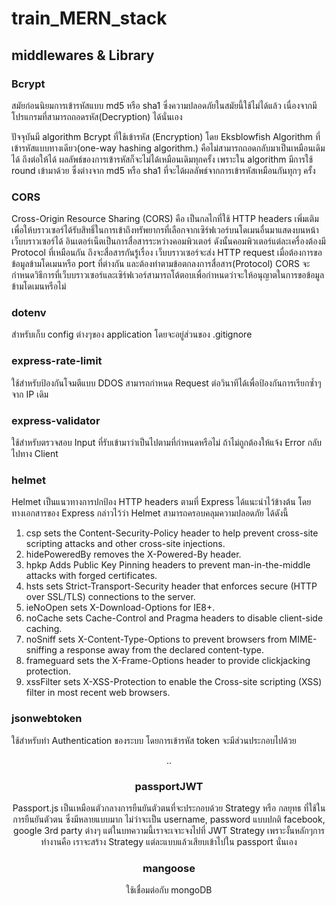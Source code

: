 # train_MERN_stack

## middlewares & Library

### Bcrypt
สมัยก่อนนิยมการเข้ารหัสแบบ md5 หรือ sha1 ซึ่งความปลอดภัยในสมัยนี้ใช้ไม่ได้แล้ว เนื่องจากมีโปรแกรมที่สามารถถอดรหัส(Decryption) ได้นั่นเอง

ปัจจุบันมี algorithm Bcrypt  ที่ใช้เข้ารหัส (Encryption) โดย Eksblowfish Algorithm ที่เข้ารหัสแบบทางเดียว(one-way hashing algorithm.) คือไม่สามารถถอดกลับมาเป็นเหมือนเดิมได้ ถึงต่อให้ได้ ผลลัพธ์ของการเข้ารหัสก็จะไม่ได้เหมือนเดิมทุกครั้ง เพราะใน algorithm มีการใช้ round เข้ามาด้วย ซึ่งต่างจาก md5 หรือ sha1 ที่จะได้ผลลัพธ์จากการเข้ารหัสเหมือนกันทุกๆ ครั้ง  

### CORS
Cross-Origin Resource Sharing (CORS)
คือ เป็นกลไกที่ใช้ HTTP headers เพิ่มเติมเพื่อให้บราวเซอร์ได้รับสิทธิ์ในการเข้าถึงทรัพยากรที่เลือกจากเซิร์ฟเวอร์บนโดเมนอื่นมาแสดงบนหน้าเว็บบราวเซอร์ได้ อินเตอร์เน็ตเป็นการสื่อสารระหว่างคอมพิวเตอร์ ดังนั้นคอมพิวเตอร์แต่ละเครื่องต้องมี Protocol ที่เหมือนกัน ถึงจะสื่อสารกันรู้เรื่อง เว็บบราวเซอร์จะส่ง HTTP request เมื่อต้องการขอข้อมูลข้ามโดเมนหรือ port ที่ต่างกัน และต้องทำตามข้อตกลงการสื่อสาร(Protocol)
CORS จะกำหนดวิธีการที่เว็บบราวเซอร์และเซิร์ฟเวอร์สามารถโต้ตอบเพื่อกำหนดว่าจะให้อนุญาตในการขอข้อมูลข้ามโดเมนหรือไม่  

### dotenv
สำหรับเก็บ config ต่างๆของ application โดยจะอยู่ส่วนของ .gitignore

### express-rate-limit
ใช้สำหรับป้องกันโจมตีแบบ DDOS สามารถกำหนด Request ต่อวินาทีได้เพื่อป้องกันการเรียกซ้ำๆจาก IP เดิม

### express-validator 
ใช้สำหรับตรวจสอบ Input ที่รับเข้ามาว่าเป็นไปตามที่กำหนดหรือไม่ ถ้าไม่ถูกต้องให้แจ้ง Error กลับไปทาง Client

### helmet
Helmet เป็นแนวทางการปกป้อง HTTP headers ตามที่ Express ได้แนะนำไว้ข้างต้น โดยทางเอกสารของ Express กล่าวไว้ว่า Helmet สามารถครอบคลุมความปลอดภัย ได้ดังนี้
1. csp sets the Content-Security-Policy header to help prevent cross-site scripting attacks and other cross-site injections.
2. hidePoweredBy removes the X-Powered-By header.
3. hpkp Adds Public Key Pinning headers to prevent man-in-the-middle attacks with forged certificates.
4. hsts sets Strict-Transport-Security header that enforces secure (HTTP over SSL/TLS) connections to the server.
5. ieNoOpen sets X-Download-Options for IE8+.
6. noCache sets Cache-Control and Pragma headers to disable client-side caching.
7. noSniff sets X-Content-Type-Options to prevent browsers from MIME-sniffing a response away from the declared content-type.
8. frameguard sets the X-Frame-Options header to provide clickjacking protection.
9. xssFilter sets X-XSS-Protection to enable the Cross-site scripting (XSS) filter in most recent web browsers.

### jsonwebtoken
ใช้สำหรับทำ Authentication ของระบบ โดยการเข้ารหัส token
จะมีส่วนประกอบไปด้วย  <Header>.<Payload>.<Signature>

### passportJWT
Passport.js เป็นเหมือนตัวกลางการยืนยันตัวตนที่จะประกอบด้วย Strategy หรือ กลยุทธ ที่ใช้ในการยืนยันตัวตน ซึ่งมีหลายแบบมาก ไม่ว่าจะเป็น username, password แบบปกติ facebook, google 3rd party ต่างๆ แต่ในบทความนี้เราจะเจาะจงไปที่ JWT Strategy
เพราะงั้นหลักๆการทำงานคือ เราจะสร้าง Strategy แต่ละแบบแล้วเสียบเข้าไปใน passport นั่นเอง

### mangoose
ใช้เชื่อมต่อกับ mongoDB 




